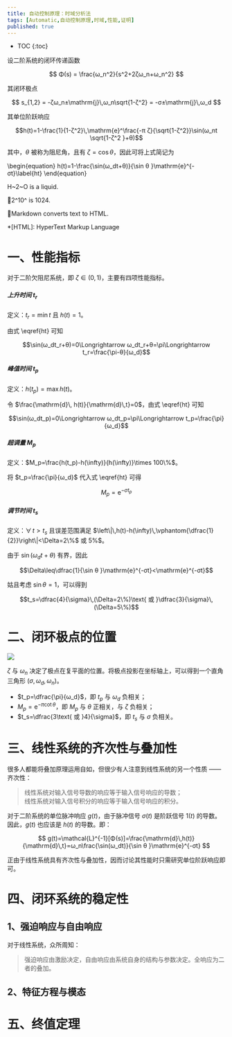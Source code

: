 ```yaml
---
title: 自动控制原理：时域分析法
tags: [Automatic,自动控制原理,时域,性能,证明]
published: true
---
```


* TOC
{:toc}

设二阶系统的闭环传递函数

$$ Φ(s) = \frac{ω_n^2}{s^2+2ζω_n+ω_n^2} $$ 

其闭环极点

$$ s_{1,2} = -ζω_n±\mathrm{j}\,ω_n\sqrt{1-ζ^2} = -σ±\mathrm{j}\,ω_d $$

其单位阶跃响应

$$h(t)=1-\frac{1}{1-ζ^2}\,\mathrm{e}^\frac{-π ζ}{\sqrt{1-ζ^2}}\sin(ω_nt \sqrt{1-ζ^2 }+θ)$$

其中，$θ$ 被称为阻尼角，且有 $ζ=\cos θ$，因此可将上式简记为

\begin{equation}
h(t)=1-\frac{\sin(ω_dt+θ)}{\sin θ }\mathrm{e}^{-σt}\label{ht}
\end{equation}

H~2~O is a liquid.




2^10^ is 1024.  




Markdown converts text to HTML.



*[HTML]: HyperText Markup Language


# 一、性能指标

对于二阶欠阻尼系统，即 $ζ\in (0,1)$，主要有四项性能指标。

##### 上升时间 $t_r$

定义：$t_r=\min t$ 且 $h(t)=1$。

由式 \eqref{ht} 可知

$$\sin(ω_dt_r+θ)=0\Longrightarrow ω_dt_r+θ=\pi\Longrightarrow t_r=\frac{\pi-θ}{ω_d}$$

##### 峰值时间 $t_p$

定义：$h(t_p)=\max h(t)$。

令 $\frac{\mathrm{d}\, h(t)}{\mathrm{d}\,t}=0$，由式 \eqref{ht} 可知

$$\sin(ω_dt_p)=0\Longrightarrow ω_dt_p=\pi\Longrightarrow t_p=\frac{\pi}{ω_d}$$

##### 超调量 $M_p$

定义：$M_p=\frac{h(t_p)-h(\infty)}{h(\infty)}\times 100\%$。

将 $t_p=\frac{\pi}{ω_d}$ 代入式 \eqref{ht} 可得

$$M_p=\mathrm{e}^{-σ t_p}$$

##### 调节时间 $t_s$

定义：$\forall\, t>t_s$ 且误差范围满足 $\left\|\,h(t)-h(\infty)\,\vphantom{\dfrac{1}{2}}\right\|<\Delta=2\%$ 或 $5\%$$。

由于 $\sin(ω_dt+θ)$ 有界，因此 

$$\Delta\leq\dfrac{1}{\sin θ }\mathrm{e}^{-σt}<\mathrm{e}^{-σt}$$

姑且考虑	 $\sin θ = 1$，可以得到

$$t_s=\dfrac{4}{\sigma}\,(\Delta=2\%)\text{ 或 }\dfrac{3}{\sigma}\,(\Delta=5\%)$$

# 二、闭环极点的位置

![]({{site.url}}/pics/pzmap.png)

$ζ$ 与 $ω_n$ 决定了极点在复平面的位置。将极点投影在坐标轴上，可以得到一个直角三角形 $(σ,ω_d,ω_n)$。

- $t_p=\dfrac{\pi}{ω_d}$，即 $t_p$ 与 $ω_d$ 负相关；
- $M_p=\mathrm{e}^{-\pi\cot\theta}$，即 $M_p$ 与 $\theta$ 正相关，与 $ζ$ 负相关；
- $t_s=\dfrac{3\text{ 或 }4}{\sigma}$，即 $t_s$ 与 $\sigma$ 负相关。

# 三、线性系统的齐次性与叠加性

很多人都能将叠加原理运用自如，但很少有人注意到线性系统的另一个性质 —— 齐次性：

> 线性系统对输入信号导数的响应等于输入信号响应的导数；  
> 线性系统对输入信号积分的响应等于输入信号响应的积分。

对于二阶系统的单位脉冲响应 $g(t)$，由于脉冲信号 $σ(t)$ 是阶跃信号 $1(t)$ 的导数。因此，$g(t)$ 也应该是 $h(t)$ 的导数。即：

$$
g(t)=\mathcal{L}^{-1}[Φ(s)]=\frac{\mathrm{d}\,h(t)}{\mathrm{d}\,t}=ω_n\frac{\sin(ω_dt)}{\sin θ }\mathrm{e}^{-σt}
$$

正由于线性系统具有齐次性与叠加性，因而讨论其性能时只需研究单位阶跃响应即可。

# 四、闭环系统的稳定性

## 1、强迫响应与自由响应

对于线性系统，众所周知：

> 强迫响应由激励决定，自由响应由系统自身的结构与参数决定。全响应为二者的叠加。

## 2、特征方程与模态

# 五、终值定理

